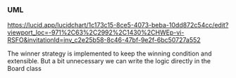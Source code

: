 ### UML
https://lucid.app/lucidchart/1c173c15-8ce5-4073-beba-10dd872c54cc/edit?viewport_loc=-971%2C63%2C2992%2C1430%2CHWEp-vi-RSFO&invitationId=inv_c2e25b58-8c46-47bf-9e2f-6bc50727a552

The winner strategy is implemented to keep the winning condition and extensible.
But a bit unnecessary we can write the logic directly in the Board class